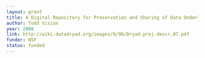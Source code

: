 ```yaml
---
layout: grant
title: A Digital Repository for Preservation and Sharing of Data Underlying Published Works in Evolutionary Biology
author: Todd Vision
year: 2008
link: http://wiki.datadryad.org/images/9/96/Dryad.proj.descr.07.pdf
funder: NSF
status: funded
---
```

